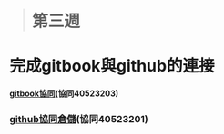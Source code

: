 > # 第三週

# 完成gitbook與github的連接

#### [gitbook協同](https://legacy.gitbook.com/book/s40523203/2b-group2/details)\(協同40523203\)

### [github協同倉儲](https://github.com/s40523201/cd2018/commits/gh-pages)\(協同40523201\)



